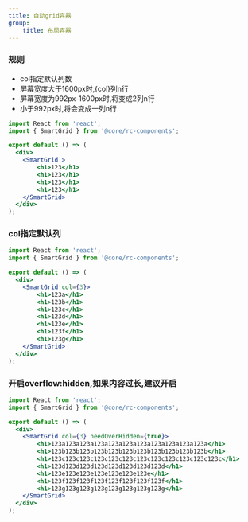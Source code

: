 ```yaml
---
title: 自动grid容器
group: 
    title: 布局容器
---
```



### 规则

- col指定默认列数
- 屏幕宽度大于1600px时,{col}列n行
- 屏幕宽度为992px-1600px时,将变成2列n行
- 小于992px时,将会变成一列n行


```jsx
import React from 'react';
import { SmartGrid } from '@core/rc-components';

export default () => (
  <div>
    <SmartGrid >
        <h1>123</h1>
        <h1>123</h1>
        <h1>123</h1>
        <h1>123</h1>
    </SmartGrid>
  </div>
);
```


### col指定默认列

```jsx
import React from 'react';
import { SmartGrid } from '@core/rc-components';

export default () => (
  <div>
    <SmartGrid col={3}>
        <h1>123a</h1>
        <h1>123b</h1>
        <h1>123c</h1>
        <h1>123d</h1>
        <h1>123e</h1>
        <h1>123f</h1>
        <h1>123g</h1>
    </SmartGrid>
  </div>
);
```

### 开启overflow:hidden,如果内容过长,建议开启

```jsx
import React from 'react';
import { SmartGrid } from '@core/rc-components';

export default () => (
  <div>
    <SmartGrid col={3} needOverHidden={true}>
        <h1>123a123a123a123a123a123a123a123a123a123a123a</h1>
        <h1>123b123b123b123b123b123b123b123b123b123b123b</h1>
        <h1>123c123c123c123c123c123c123c123c123c123c123c123c</h1>
        <h1>123d123d123d123d123d123d123d123d</h1>
        <h1>123e123e123e123e123e123e123e</h1>
        <h1>123f123f123f123f123f123f123f123f</h1>
        <h1>123g123g123g123g123g123g123g123g</h1>
    </SmartGrid>
  </div>
);
```





<API ></API>